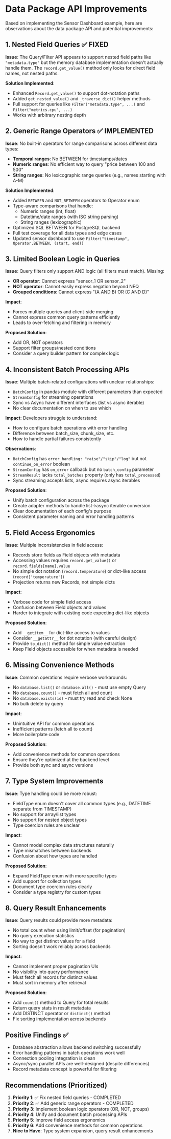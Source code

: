 # Data Package API Improvements

Based on implementing the Sensor Dashboard example, here are observations about the data package API and potential improvements:

## 1. Nested Field Queries ✅ FIXED

**Issue**: The Query/Filter API appears to support nested field paths like `"metadata.type"` but the memory database implementation doesn't actually handle them. The `record.get_value()` method only looks for direct field names, not nested paths.

**Solution Implemented**:
- Enhanced `Record.get_value()` to support dot-notation paths
- Added `get_nested_value()` and `_traverse_dict()` helper methods
- Full support for queries like `Filter("metadata.type", ...)` and `Filter("metrics.cpu", ...)`
- Works with arbitrary nesting depth

## 2. Generic Range Operators ✅ IMPLEMENTED

**Issue**: No built-in operators for range comparisons across different data types:
- **Temporal ranges**: No BETWEEN for timestamps/dates
- **Numeric ranges**: No efficient way to query "price between 100 and 500"
- **String ranges**: No lexicographic range queries (e.g., names starting with A-M)

**Solution Implemented**:
- Added `BETWEEN` and `NOT_BETWEEN` operators to Operator enum
- Type-aware comparisons that handle:
  - Numeric ranges (int, float)
  - Datetime/date ranges (with ISO string parsing)
  - String ranges (lexicographic)
- Optimized SQL BETWEEN for PostgreSQL backend
- Full test coverage for all data types and edge cases
- Updated sensor dashboard to use `Filter("timestamp", Operator.BETWEEN, (start, end))`

## 3. Limited Boolean Logic in Queries

**Issue**: Query filters only support AND logic (all filters must match). Missing:
- **OR operator**: Cannot express "sensor_1 OR sensor_2"
- **NOT operator**: Cannot easily express negation beyond NEQ
- **Grouped conditions**: Cannot express "(A AND B) OR (C AND D)"

**Impact**: 
- Forces multiple queries and client-side merging
- Cannot express common query patterns efficiently
- Leads to over-fetching and filtering in memory

**Proposed Solution**: 
- Add OR, NOT operators
- Support filter groups/nested conditions
- Consider a query builder pattern for complex logic

## 4. Inconsistent Batch Processing APIs

**Issue**: Multiple batch-related configurations with unclear relationships:
- `BatchConfig` in pandas module with different parameters than expected
- `StreamConfig` for streaming operations  
- Sync vs Async have different interfaces (list vs async iterable)
- No clear documentation on when to use which

**Impact**: Developers struggle to understand:
- How to configure batch operations with error handling
- Difference between batch_size, chunk_size, etc.
- How to handle partial failures consistently

**Observations**:
- `BatchConfig` has `error_handling: "raise"/"skip"/"log"` but not `continue_on_error` boolean
- `StreamConfig` has `on_error` callback but no `batch_config` parameter
- `StreamResult` lacks `total_batches` property (only has `total_processed`)
- Sync streaming accepts lists, async requires async iterables

**Proposed Solution**: 
- Unify batch configuration across the package
- Create adapter methods to handle list→async iterable conversion
- Clear documentation of each config's purpose
- Consistent parameter naming and error handling patterns

## 5. Field Access Ergonomics

**Issue**: Multiple inconsistencies in field access:
- Records store fields as Field objects with metadata
- Accessing values requires `record.get_value()` or `record.fields[name].value`
- No simple dot notation (`record.temperature`) or dict-like access (`record['temperature']`)
- Projection returns new Records, not simple dicts

**Impact**: 
- Verbose code for simple field access
- Confusion between Field objects and values
- Harder to integrate with existing code expecting dict-like objects

**Proposed Solution**: 
- Add `__getitem__` for dict-like access to values
- Consider `__getattr__` for dot notation (with careful design)
- Provide `to_dict()` method for simple value extraction
- Keep Field objects accessible for when metadata is needed

## 6. Missing Convenience Methods

**Issue**: Common operations require verbose workarounds:
- No `database.list()` or `database.all()` - must use empty Query
- No `database.count()` - must fetch all and count
- No `database.exists(id)` - must try read and check None
- No bulk delete by query

**Impact**: 
- Unintuitive API for common operations
- Inefficient patterns (fetch all to count)
- More boilerplate code

**Proposed Solution**: 
- Add convenience methods for common operations
- Ensure they're optimized at the backend level
- Provide both sync and async versions

## 7. Type System Improvements

**Issue**: Type handling could be more robust:
- FieldType enum doesn't cover all common types (e.g., DATETIME separate from TIMESTAMP)
- No support for array/list types
- No support for nested object types
- Type coercion rules are unclear

**Impact**:
- Cannot model complex data structures naturally
- Type mismatches between backends
- Confusion about how types are handled

**Proposed Solution**:
- Expand FieldType enum with more specific types
- Add support for collection types
- Document type coercion rules clearly
- Consider a type registry for custom types

## 8. Query Result Enhancements

**Issue**: Query results could provide more metadata:
- No total count when using limit/offset (for pagination)
- No query execution statistics
- No way to get distinct values for a field
- Sorting doesn't work reliably across backends

**Impact**:
- Cannot implement proper pagination UIs
- No visibility into query performance
- Must fetch all records for distinct values
- Must sort in memory after retrieval

**Proposed Solution**:
- Add `count()` method to Query for total results
- Return query stats in result metadata
- Add DISTINCT operator or `distinct()` method
- Fix sorting implementation across backends

## Positive Findings ✅

- Database abstraction allows backend switching successfully
- Error handling patterns in batch operations work well
- Connection pooling integration is clean
- Async/sync parallel APIs are well-designed (despite differences)
- Record metadata concept is powerful for filtering

## Recommendations (Prioritized)

1. **Priority 1**: ✅ Fix nested field queries - COMPLETED
2. **Priority 2**: ✅ Add generic range operators - COMPLETED  
3. **Priority 3**: Implement boolean logic operators (OR, NOT, groups)
4. **Priority 4**: Unify and document batch processing APIs
5. **Priority 5**: Improve field access ergonomics
6. **Priority 6**: Add convenience methods for common operations
7. **Nice to Have**: Type system expansion, query result enhancements